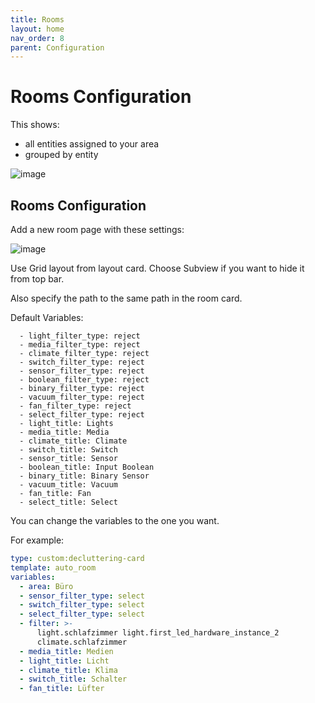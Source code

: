 ```yaml
---
title: Rooms
layout: home
nav_order: 8
parent: Configuration
---
```


# Rooms Configuration



This shows:
- all entities assigned to your area
- grouped by entity

![image](https://github.com/xBourner/auto-dash/assets/64064679/fef2027e-fa38-4f76-9775-a0032aeac672)

## Rooms Configuration

Add a new room page with these settings:

![image](https://github.com/xBourner/auto-dash/assets/64064679/27e410b3-1842-45cd-8f08-77a0a513f55d)

Use Grid layout from layout card.
Choose Subview if you want to hide it from top bar.

Also specify the path to the same path in the room card.

Default Variables:

      - light_filter_type: reject
      - media_filter_type: reject
      - climate_filter_type: reject
      - switch_filter_type: reject
      - sensor_filter_type: reject
      - boolean_filter_type: reject
      - binary_filter_type: reject
      - vacuum_filter_type: reject
      - fan_filter_type: reject
      - select_filter_type: reject
      - light_title: Lights
      - media_title: Media
      - climate_title: Climate
      - switch_title: Switch
      - sensor_title: Sensor
      - boolean_title: Input Boolean
      - binary_title: Binary Sensor
      - vacuum_title: Vacuum
      - fan_title: Fan
      - select_title: Select

You can change the variables to the one you want. 

For example:

```yaml
type: custom:decluttering-card
template: auto_room
variables:
  - area: Büro
  - sensor_filter_type: select
  - switch_filter_type: select
  - select_filter_type: select
  - filter: >-
      light.schlafzimmer light.first_led_hardware_instance_2
      climate.schlafzimmer 
  - media_title: Medien
  - light_title: Licht
  - climate_title: Klima
  - switch_title: Schalter
  - fan_title: Lüfter
```
